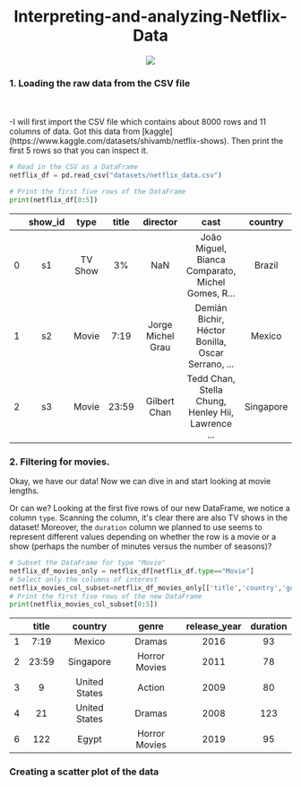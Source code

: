 <h1 align="center">Interpreting-and-analyzing-Netflix-Data</h1>

<p align="center">
  <img src="https://media.giphy.com/media/UoRR2d1b8xs04A2bV8/giphy.gif"></h1>
</p>
  
<h3>1. Loading the raw data from the CSV file </h3>
<br><br>
-I will first import the CSV file which contains about 8000 rows and 11 columns of data. Got this data from [kaggle](https://www.kaggle.com/datasets/shivamb/netflix-shows). Then print the first 5 rows so that you can inspect it.
</br>

<p></p>

```python
# Read in the CSV as a DataFrame
netflix_df = pd.read_csv("datasets/netflix_data.csv")

# Print the first five rows of the DataFrame
print(netflix_df[0:5])
```
|   | show_id |   type  | title |      director     |                        cast                       |    country    |     date_added    | release_year | duration |                    description                    |       genre      |
|:-:|:-------:|:-------:|:-----:|:-----------------:|:-------------------------------------------------:|:-------------:|:-----------------:|:------------:|:--------:|:-------------------------------------------------:|:----------------:|
| 0 | s1      | TV Show | 3%    | NaN               | João Miguel, Bianca Comparato, Michel Gomes, R... | Brazil        | August 14, 2020   | 2020         | 4        | In a future where the elite inhabit an island ... | International TV |
| 1 | s2      | Movie   | 7:19  | Jorge Michel Grau | Demián Bichir, Héctor Bonilla, Oscar Serrano, ... | Mexico        | December 23, 2016 | 2016         | 93       | After a devastating earthquake hits Mexico Cit... | Dramas           |
| 2 | s3      | Movie   | 23:59 | Gilbert Chan      | Tedd Chan, Stella Chung, Henley Hii, Lawrence ... | Singapore     | December 20, 2018 | 2011         | 78       | When an army recruit is found dead, his fellow... | Horror Movies    |

<h3>2. Filtering for movies. </h3>
<p>Okay, we have our data! Now we can dive in and start looking at movie lengths.

  Or can we? Looking at the first five rows of our new DataFrame, we notice a column <code>type</code>. Scanning the column, it's clear there are also TV shows in the dataset! Moreover, the <code>duration</code> column we planned to use seems to represent different values depending on whether the row is a movie or a show (perhaps the number of minutes versus the number of seasons)?
  
</p>

```python
# Subset the DataFrame for type "Movie"
netflix_df_movies_only = netflix_df[netflix_df.type=="Movie"]
# Select only the columns of interest
netflix_movies_col_subset=netflix_df_movies_only[['title','country','genre','release_year','duration']]
# Print the first five rows of the new DataFrame
print(netflix_movies_col_subset[0:5])
```
|   | title |    country    |     genre     | release_year | duration |
|:-:|:-----:|:-------------:|:-------------:|:------------:|:--------:|
| 1 | 7:19  | Mexico        | Dramas        | 2016         | 93       |
| 2 | 23:59 | Singapore     | Horror Movies | 2011         | 78       |
| 3 | 9     | United States | Action        | 2009         | 80       |
| 4 | 21    | United States | Dramas        | 2008         | 123      |
| 6 | 122   | Egypt         | Horror Movies | 2019         | 95       |

<h3>Creating a scatter plot of the data</h3>

